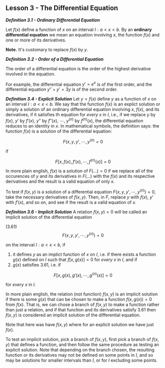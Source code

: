 ## Lesson 3 - The Differential Equation

***Definition 3.1 - Ordinary Differential Equation***

Let $f(x)$ define a function of $x$ on an interval $I: a < x < b$. By an **ordinary differential equation** we mean an equation involving $x$, the function $f(x)$ and one or more of its derivatives.

**Note.** It's customary to replace $f(x)$ by $y$.

***Definition 3.2 - Order of a Differential Equation***

The order of a differential equation is the order of the highest derivative involved in the equation.

For example, the differential equation $y' = e^x$ is of the first order, and the differential equation $y'' + y' = 3y$ is  of the second order.

***Definition 3.4 - Explicit Solution***
Let $y = f(x)$ define $y$ as a function of $x$ on an interval $I: a < x < b$. We say that the function $f(x)$ is an explict solution or simply a solution of an ordinary differential equation involving $x$, $f(x)$, and its derivatives, if it satisfies th equation for *every* $x$ in $I$, i.e., if we replace $y$ by $f(x)$, $y'$ by $f'(x)$, $y''$ by $f''(x)$, $\cdots$, $y^{(n)}$ by $f^{(n)}(x)$, the differential equation reduces to an identity in $x$. In mathematical symbols, the definition says: the function $f(x)$ is a solution of the differential equation:

$$F(x,y,y',\cdots,y^{(n)} = 0$$

if 

$$F[x,f(x),f'(x),\cdots,f^{(n)}(x)] = 0$$

In more plain english, $f(x)$ is a solution of $F(\ldots) = 0$ if we replace all of the occurences of $y$ and its derivatives in $F(...)$ with the $f(x)$ and its respective derivatives and the result is a valid equation of only $x$.

To test if $f(x,y)$ is a solution of a differential equation $F(x, y, y',\cdots,y^{(n)}) = 0$, take the necessary derivatives of $f(x,y)$. Then, in $F$, replace $y$ with $f(x)$, $y'$ with $f'(x)$, and so on, and see if the result is a valid equation of $x$.

***Definition 3.6 - Implicit Solution***
A relation $f(x,y) = 0$ will be called an implicit solution of the differential equation

(3.61) $$F(x,y,y',\cdots,y^{(n)}) = 0$$

on the interval $I: a < x < b$, if

1. it defines $y$ as an implict function of $x$ on $I$, i.e. if there exists a function $g(x)$ defined on $I$ such that $f[x,g(x)] = 0$ for *every* $x$ in $I$, and if
2. $g(x)$ satisfies 3.61, i.e. if

$$F[x,g(x),g'(x),\cdots,g^{(n)}(x)] = 0$$

for *every* $x$ in $I$.

In more plain english, the relation (not function) $f(x,y)$ is an implicit solution if there is some $g(x)$ that can be chosen to make a function $f(x,g(x)) = 0$ from $f(x)$. That is, we can chose a branch of $f(x,y)$ to make a function rather than just a relation, and if that function and its derivatives satisfy 3.61 then $f(x,y)$ is considered an implicit solution of the differential equation.

Note that here was have $f(x,y)$ where for an explicit solution we have just $f(x)$.

To test an implicit solution, pick a branch of $f(x,y)$, first pick a branch of $f(x,y)$ that defines a function, and then follow the same procedure as testing an explicit solution. Note that depending on the branch chosen, the resulting function or its derivatives may not be defined on some points in $I$, and so may be solutions for smaller intervals than $I$, or for $I$ excluding some points.
